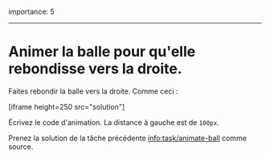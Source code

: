 importance: 5

---

# Animer la balle pour qu'elle rebondisse vers la droite.

Faites rebondir la balle vers la droite. Comme ceci :

[iframe height=250 src="solution"]

Écrivez le code d'animation. La distance à gauche est de `100px`.

Prenez la solution de la tâche précédente <info:task/animate-ball> comme source.
